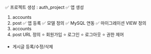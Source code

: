 ✅ 프로젝트 생성 : auth_project
✅ 앱 생성
1. accounts
2. post
✅ 앱 등록
✅ 모델 정의
✅ MySQL 연동
✅ 마이그레이션
VIEW 정의
1. accounts
2. post
URL 정의
⭐ 회원가입
⭐ 로그인
⭐ 로그아웃
⭐ 권한 제어
- 게시글 등록/수정/삭제


